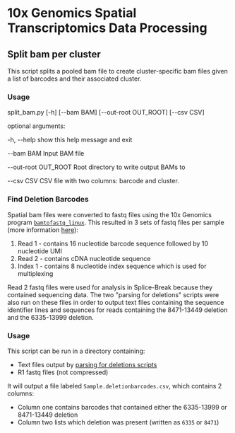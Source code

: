 # 10x Genomics Spatial Transcriptomics Data Processing
## Split bam per cluster
This script splits a pooled bam file to create cluster-specific bam files given a list of barcodes and their associated cluster.
### Usage
split_bam.py [-h] [--bam BAM] [--out-root OUT_ROOT] [--csv CSV]
 
optional arguments:

  -h, --help           show this help message and exit
  
  --bam BAM            Input BAM file
  
  --out-root OUT_ROOT  Root directory to write output BAMs to
  
  --csv CSV            CSV file with two columns: barcode and cluster.

### Find Deletion Barcodes
Spatial bam files were converted to fastq files using the 10x Genomics program [`bamtofastq_linux`](https://support.10xgenomics.com/docs/bamtofastq). This resulted in 3 sets of fastq files per sample (more information [here](https://davetang.org/muse/2018/06/06/10x-single-cell-bam-files/)):
1. Read 1 - contains 16 nucleotide barcode sequence followed by 10 nucleotide UMI
2. Read 2 - contains cDNA nucleotide sequence
3. Index 1 - contains 8 nucleotide index sequence which is used for multiplexing

Read 2 fastq files were used for analysis in Splice-Break because they contained sequencing data. The two "parsing for deletions" scripts were also run on these files in order to output text files containing the sequence identifier lines and sequences for reads containing the 8471-13449 deletion and the 6335-13999 deletion.
### Usage
This script can be run in a directory containing:
* Text files output by [parsing for deletions scripts](https://github.com/aomidsalar/RNA-Seq_SpliceBreak/tree/main/Parsing_for_Deletions)
* R1 fastq files (not compressed)

It will output a file labeled `Sample.deletionbarcodes.csv`, which contains 2 columns:
* Column one contains barcodes that contained either the 6335-13999 or 8471-13449 deletion
* Column two lists which deletion was present (written as `6335` or `8471`)

